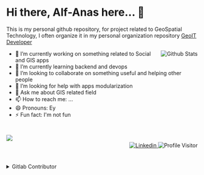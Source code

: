 # Hi there, Alf-Anas here... 👋

This is my personal github repository, for project related to GeoSpatial Technology, I often organize it in my personal organization repository [GeoIT Developer](https://github.com/GeoIT-Developer)

<img alt="Github Stats" src="https://github-readme-stats.vercel.app/api?username=Alf-Anas&show_icons=true&hide_border=true&theme=dracula" align="right">

- 🔭 I’m currently working on something related to Social and GIS apps
- 🌱 I’m currently learning backend and devops
- 👯 I’m looking to collaborate on something useful and helping other people
- 🤔 I’m looking for help with apps modularization
- 💬 Ask me about GIS related field
- 📫 How to reach me: ...
- 😄 Pronouns: Ey
- ⚡ Fun fact: I'm not fun

#

<img src="https://github-readme-stats.vercel.app/api/top-langs/?username=Alf-Anas&theme=vue&layout=compact" >

<div style="text-align: right;"> 
<a href="https://www.linkedin.com/in/alfadila-anas/">
<img alt="Linkedin" src="https://img.shields.io/badge/linkedin-%230077B5.svg?style=for-the-badge&logo=linkedin&logoColor=white" >
</a>
<img alt="Profile Visitor" src="https://komarev.com/ghpvc/?username=Alf-Anas&color=brightgreen&style=for-the-badge" >
</div>

#

<details>
  <summary>Gitlab Contributor</summary>
  I just loved to see these contribution things, so I'll saved it here before lost.

## BKN

I can't view the oldest data -\_-
![BKN](./src/bkn.png)
![BKN (2023-2024)](./src/bkn-2023-2024.png)

## Skylab

![Skylab](./src/skylab.png)

</details>
